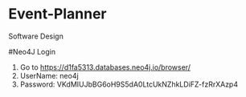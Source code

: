 # Event-Planner
Software Design



#Neo4J Login
1. Go to https://d1fa5313.databases.neo4j.io/browser/
2. UserName: neo4j
3. Password: VKdMIUJbBG6oH9S5dA0LtcUkNZhkLDiFZ-fzRrXAzp4
